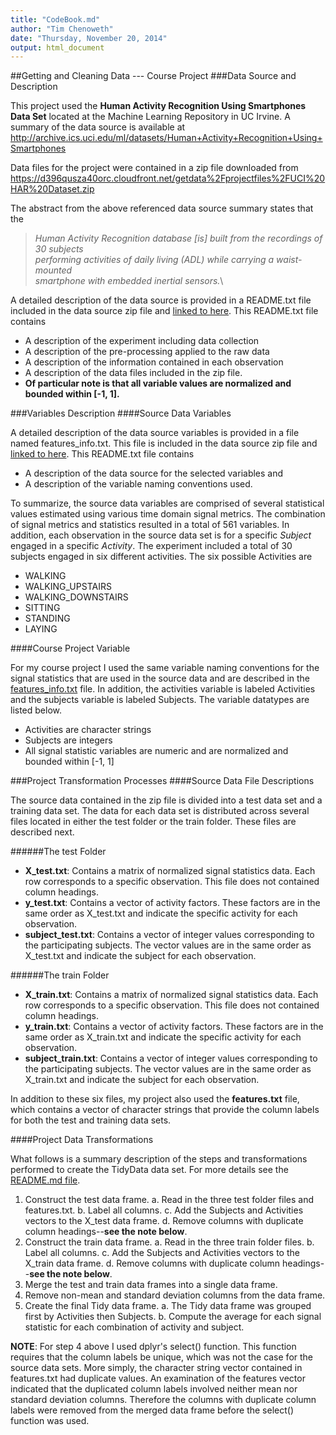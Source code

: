```yaml
---
title: "CodeBook.md"
author: "Tim Chenoweth"
date: "Thursday, November 20, 2014"
output: html_document
---
```

##Getting and Cleaning Data --- Course Project
###Data Source and Description

This project used the **Human Activity Recognition Using Smartphones Data Set** located at the Machine Learning Repository in UC Irvine. A summary of the data source is available at\
http://archive.ics.uci.edu/ml/datasets/Human+Activity+Recognition+Using+Smartphones

Data files for the project were contained in a zip file downloaded from\
https://d396qusza40orc.cloudfront.net/getdata%2Fprojectfiles%2FUCI%20HAR%20Dataset.zip

The abstract from the above referenced data source summary states that the

>*Human Activity Recognition database [is] built from the recordings of 30 subjects*\
>*performing activities of daily living (ADL) while carrying a waist-mounted*\
>*smartphone with embedded inertial sensors.*\

A detailed description of the data source is provided in a README.txt file included in the data source zip file and [linked to here](DataSourceREADME.txt). This README.txt file contains

* A description of the experiment including data collection
* A description of the pre-processing applied to the raw data
* A description of the information contained in each observation
* A description of the data files included in the zip file.
* **Of particular note is that all variable values are normalized and bounded within [-1, 1].**

###Variables Description
####Source Data Variables

A detailed description of the data source variables is provided in a file named features\_info.txt. This file is included in the data source zip file and [linked to here](features\_info.txt). This README.txt file contains

* A description of the data source for the selected variables and
* A description of the variable naming conventions used.

To summarize, the source data variables are comprised of several statistical values estimated using various time domain signal metrics. The combination of signal metrics and statistics resulted in a total of 561 variables. In addition, each observation in the source data set is for a specific *Subject* engaged in a specific *Activity*. The experiment included a total of 30 subjects engaged in six different activities. The six possible Activities are

* WALKING
* WALKING_UPSTAIRS
* WALKING_DOWNSTAIRS
* SITTING
* STANDING
* LAYING

####Course Project Variable

For my course project I used the same variable naming conventions for the signal statistics that are used in the source data and are described in the [features_info.txt](features_info.txt) file. In addition, the activities variable is labeled Activities and the subjects variable is labeled Subjects. The variable datatypes are listed below.

* Activities are character strings
* Subjects are integers
* All signal statistic variables are numeric and are normalized and bounded within [-1, 1]

###Project Transformation Processes
####Source Data File Descriptions

The source data contained in the zip file is divided into a test data set and a training data set. The data for each data set is distributed across several files located in either the test folder or the train folder. These files are described next.

######The test Folder

* **X_test.txt**: Contains a matrix of normalized signal statistics data. Each row corresponds to a specific observation. This file does not contained column headings.
* **y_test.txt**: Contains a vector of activity factors. These factors are in the same order as X_test.txt and indicate the specific activity for each observation.
* **subject_test.txt**: Contains a vector of integer values corresponding to the participating subjects. The vector values are in the same order as X_test.txt and indicate the subject for each observation.

######The train Folder

* **X_train.txt**: Contains a matrix of normalized signal statistics data. Each row corresponds to a specific observation. This file does not contained column headings.
* **y_train.txt**: Contains a vector of activity factors. These factors are in the same order as X_train.txt and indicate the specific activity for each observation.
* **subject_train.txt**: Contains a vector of integer values corresponding to the participating subjects. The vector values are in the same order as X_train.txt and indicate the subject for each observation.

In addition to these six files, my project also used the **features.txt** file, which contains a vector of character strings that provide the column labels for both the test and training data sets.

####Project Data Transformations

What follows is a summary description of the steps and transformations performed to create the TidyData data set. For more details see the [README.md file](README.md).

1. Construct the test data frame.
    a. Read in the three test folder files and features.txt.
    b. Label all columns.
    c. Add the Subjects and Activities vectors to the X_test data frame.
    d. Remove columns with duplicate column headings--**see the note below**.
2. Construct the train data frame.
    a. Read in the three train folder files.
    b. Label all columns.
    c. Add the Subjects and Activities vectors to the X_train data frame.
    d. Remove columns with duplicate column headings--**see the note below**.
3. Merge the test and train data frames into a single data frame.
4. Remove non-mean and standard deviation columns from the data frame.
5. Create the final Tidy data frame.
    a. The Tidy data frame was grouped first by Activities then Subjects.
    b. Compute the average for each signal statistic for each combination of activity and subject.

**NOTE**: For step 4 above I used dplyr's select() function. This function requires that the column labels be unique, which was not the case for the source data sets. More simply, the character string vector contained in features.txt had duplicate values. An examination of the features vector indicated that the duplicated column labels involved neither mean nor standard deviation columns. Therefore the columns with duplicate column labels were removed from the merged data frame before the select() function was used.
